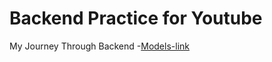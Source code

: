 # Backend Practice for Youtube

My Journey Through Backend
-[Models-link](https://app.eraser.io/workspace/YtPqZ1VogxGy1jzIDkzj?origin=share)